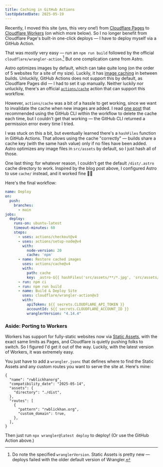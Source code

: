```yaml
---
title: Caching in GitHub Actions
lastUpdatedDate: 2025-05-19
---
```


Recently, I moved this site (yes, this very one!) from [Cloudflare Pages](https://pages.cloudflare.com) to [Cloudflare Workers](https://workers.cloudflare.com) (on which more below).
So I no longer benefit from Cloudflare Page's built-in one-click deploys — I have to deploy myself via a GitHub Action.

That was _mostly_ very easy — run an `npm run build` followed by the official `cloudflare/wrangler-action`.[^wrangler]
But one complication came from Astro.

Astro optimizes images by default, which can take quite long (on the order of 5 websites for a site of my size).
Luckily, it has [image caching](https://docs.astro.build/en/guides/images/#asset-caching) in between builds.
Unluckily, GitHub Actions does not support this by default, as Cloudflare Pages did — I had to set it up manually.
Neither luckily nor unluckily, there's an official [`actions/cache`](https://docs.github.com/en/actions/writing-workflows/choosing-what-your-workflow-does/caching-dependencies-to-speed-up-workflows) action that can support this workflow.

However, `actions/cache` was a bit of a hassle to get working, since we want to invalidate the cache when new images are added.
I read [one post](https://danielwulff.dev/blog/cache-astro-images-across-github-action-runs/) that recommended using the GitHub CLI within the workflow to delete the cache each time,
but I couldn't get that working — the GitHub CLI returned a permission error every time I tried.

I was stuck on this a bit, but eventually learned there's a `hashFiles` function in GitHub Actions.
That allows using the cache "correctly" — builds share a cache key (with the same hash value) only if no files have been added.
Astro optimizes any image files in `src/assets` by default, so I just hash all of those.

One last thing: for whatever reason, I couldn't get the default `/dist/.astro` cache directory to work.
Inspired by the blog post above, I configured Astro to use `cache/` instead, and it worked fine 🤷‍♀️

Here's the final workflow:

```yaml
name: Deploy
on:
  push:
    branches:
      - main
jobs:
  deploy:
    runs-on: ubuntu-latest
    timeout-minutes: 60
    steps:
      - uses: actions/checkout@v4
      - uses: actions/setup-node@v4
        with:
          node-version: 20
          cache: 'npm'
      - name: Restore cached images
        uses: actions/cache@v4
        with:
          path: cache
          key: _astro-${{ hashFiles('src/assets/**/*.jpg', 'src/assets/**/*.jpeg', 'src/assets/**/*.webp', 'src/assets/**/*.webp') }}
      - run: npm ci
      - run: npm run build
      - name: Build & Deploy Site
        uses: cloudflare/wrangler-action@v3
        with:
          apiToken: ${{ secrets.CLOUDFLARE_API_TOKEN }}
          accountId: ${{ secrets.CLOUDFLARE_ACCOUNT_ID }}
          wranglerVersion: "4.14.4"
```

### Aside: Porting to Workers

Workers has support for fully-static websites now via [Static Assets](https://developers.cloudflare.com/workers/static-assets/),
with the exact same limits as Pages, and Cloudflare is quietly pushing folks to switch.
So I figured I'd get it out of the way. Luckily, with the latest version of Workers, it was extremely easy.

You just have to add a `wrangler.jsonc` that defines where to find the Static Assets and any custom routes you want to serve the site at.
Here's mine:

```jsonc
{
  "name": "rwblickhanorg",
  "compatibility_date": "2025-05-14",
  "assets": {
    "directory": "./dist",
  },
  "routes": [
    {
      "pattern": "rwblickhan.org",
      "custom_domain": true,
    },
  ],
}
```

Then just run `npx wrangler@latest deploy` to deploy! (Or use the GitHub Action above.)

[^wrangler]: Do note the specified `wranglerVersion`. Static Assets is pretty new — deploys failed with the older default version of Wrangler.